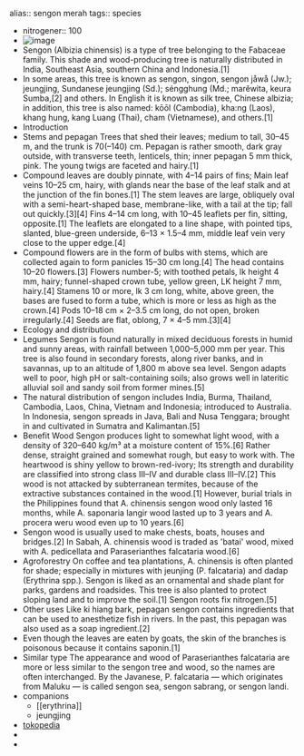 alias:: sengon merah
tags:: species

- nitrogener:: 100
- ![image](https://ipfs.io/ipfs/Qmee77kinxNP6F8Eb4pKPtxxJCWotu8wj4YS5qUJ9vMKiN)
- Sengon (Albizia chinensis) is a type of tree belonging to the Fabaceae family. This shade and wood-producing tree is naturally distributed in India, Southeast Asia, southern China and Indonesia.[1]
- In some areas, this tree is known as sengon, singon, sengon jåwå (Jw.); jeungjing, Sundanese jeungjing (Sd.); séngghung (Md.; marĕwita, keura Sumba,[2] and others. In English it is known as silk tree, Chinese albizia; in addition, this tree is also named: kōōl (Cambodia), kha:ng (Laos), khang hung, kang Luang (Thai), cham (Vietnamese), and others.[1]
- Introduction
- Stems and pepagan
  Trees that shed their leaves; medium to tall, 30–45 m, and the trunk is 70(–140) cm. Pepagan is rather smooth, dark gray outside, with transverse teeth, lenticels, thin; inner pepagan 5 mm thick, pink. The young twigs are faceted and hairy.[1]
- Compound leaves are doubly pinnate, with 4–14 pairs of fins; Main leaf veins 10–25 cm, hairy, with glands near the base of the leaf stalk and at the junction of the fin bones.[1] The stem leaves are large, obliquely oval with a semi-heart-shaped base, membrane-like, with a tail at the tip; fall out quickly.[3][4] Fins 4–14 cm long, with 10–45 leaflets per fin, sitting, opposite.[1] The leaflets are elongated to a line shape, with pointed tips, slanted, blue-green underside, 6–13 × 1.5–4 mm, middle leaf vein very close to the upper edge.[4]
- Compound flowers are in the form of bulbs with stems, which are collected again to form panicles 15–30 cm long.[4] The head contains 10–20 flowers.[3] Flowers number-5; with toothed petals, lk height 4 mm, hairy; funnel-shaped crown tube, yellow green, LK height 7 mm, hairy.[4] Stamens 10 or more, lk 3 cm long, white, above green, the bases are fused to form a tube, which is more or less as high as the crown.[4] Pods 10–18 cm × 2–3.5 cm long, do not open, broken irregularly.[4] Seeds are flat, oblong, 7 × 4–5 mm.[3][4]
- Ecology and distribution
- Legumes
  Sengon is found naturally in mixed deciduous forests in humid and sunny areas, with rainfall between 1,000–5,000 mm per year. This tree is also found in secondary forests, along river banks, and in savannas, up to an altitude of 1,800 m above sea level. Sengon adapts well to poor, high pH or salt-containing soils; also grows well in lateritic alluvial soil and sandy soil from former mines.[5]
- The natural distribution of sengon includes India, Burma, Thailand, Cambodia, Laos, China, Vietnam and Indonesia; introduced to Australia. In Indonesia, sengon spreads in Java, Bali and Nusa Tenggara; brought in and cultivated in Sumatra and Kalimantan.[5]
- Benefit
  Wood
  Sengon produces light to somewhat light wood, with a density of 320–640 kg/m³ at a moisture content of 15%.[6] Rather dense, straight grained and somewhat rough, but easy to work with. The heartwood is shiny yellow to brown-red-ivory; Its strength and durability are classified into strong class III–IV and durable class III–IV.[2] This wood is not attacked by subterranean termites, because of the extractive substances contained in the wood.[1] However, burial trials in the Philippines found that A. chinensis sengon wood only lasted 16 months, while A. saponaria langir wood lasted up to 3 years and A. procera weru wood even up to 10 years.[6]
- Sengon wood is usually used to make chests, boats, houses and bridges.[2] In Sabah, A. chinensis wood is traded as 'batai' wood, mixed with A. pedicellata and Paraserianthes falcataria wood.[6]
- Agroforestry
  On coffee and tea plantations, A. chinensis is often planted for shade; especially in mixtures with jeunjing (P. falcataria) and dadap (Erythrina spp.). Sengon is liked as an ornamental and shade plant for parks, gardens and roadsides. This tree is also planted to protect sloping land and to improve the soil.[1] Sengon roots fix nitrogen.[5]
- Other uses
  Like ki hiang bark, pepagan sengon contains ingredients that can be used to anesthetize fish in rivers. In the past, this pepagan was also used as a soap ingredient.[2]
- Even though the leaves are eaten by goats, the skin of the branches is poisonous because it contains saponin.[1]
- Similar type
  The appearance and wood of Paraserianthes falcataria are more or less similar to the sengon tree and wood, so the names are often interchanged. By the Javanese, P. falcataria — which originates from Maluku — is called sengon sea, sengon sabrang, or sengon landi.
- companions
	- [[erythrina]]
	- jeungjing
- [tokopedia](https://www.tokopedia.com/queenmirelias/promo-1-kg-biji-benih-sengon-buto-atau-albizia-chinensis?extParam=ivf%3Dfalse%26src%3Dsearch)
-
-